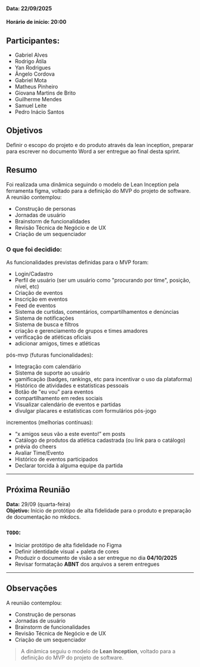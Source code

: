 #### Data: 22/09/2025
#### Horário de início: 20:00

## Participantes:
- Gabriel Alves
- Rodrigo Àtila
- Yan Rodrigues
- Ângelo Cordova
- Gabriel Mota
- Matheus Pinheiro
- Giovana Martins de Brito
- Guilherme Mendes
- Samuel Leite
- Pedro Inácio Santos

## Objetivos
Definir o escopo do projeto e do produto através da lean inception, preparar para escrever no documento Word a ser entregue ao final desta sprint.

## Resumo
Foi realizada uma dinâmica seguindo o modelo de Lean Inception pela ferramenta figma, voltado para a definição do MVP do projeto de software. A reunião contemplou:
- Construção de personas
- Jornadas de usuário
- Brainstorm de funcionalidades
- Revisão Técnica de Negócio e de UX
- Criação de um sequenciador

### O que foi decidido:

As funcionalidades previstas definidas para o MVP foram:
- Login/Cadastro
- Perfil de usuário (ser um usuário como "procurando por time", posição, nível, etc)
- Criação de eventos
- Inscrição em eventos
- Feed de eventos
- Sistema de curtidas, comentários, compartilhamentos e denúncias
- Sistema de notificações
- Sistema de busca e filtros
- criação e gerenciamento de grupos e times amadores
- verificação de atléticas oficiais
- adicionar amigos, times e atléticas

pós-mvp (futuras funcionalidades):
- Integração com calendário
- Sistema de suporte ao usuário 
- gamificação (badges, rankings, etc para incentivar o uso da plataforma)
- Histórico de atividades e estatísticas pessoais
- Botão de "eu vou" para eventos
- compartilhamento em redes sociais
- Visualizar calendário de eventos e partidas
- divulgar placares e estatísticas com formulários pós-jogo

incrementos (melhorias contínuas):
- “x amigos seus vão a este evento!” em posts
- Catálogo de produtos da atlética cadastrada (ou link para o catálogo)
- prévia do cheers
- Avaliar Time/Evento
- Histórico de eventos participados
- Declarar torcida à alguma equipe da partida

---

## Próxima Reunião
**Data:** 29/09 (quarta-feira)  
**Objetivo:** Início de protótipo de alta fidelidade para o produto e preparação de documentação no mkdocs.

### `TODO`:
- Iniciar protótipo de alta fidelidade no Figma
- Definir identidade visual + paleta de cores
- Produzir o documento de visão a ser entregue no dia **04/10/2025**  
- Revisar formatação **ABNT** dos arquivos a serem entregues  

---

## Observações
A reunião contemplou:
- Construção de personas  
- Jornadas de usuário  
- Brainstorm de funcionalidades  
- Revisão Técnica de Negócio e de UX  
- Criação de um sequenciador  

> A dinâmica seguiu o modelo de **Lean Inception**, voltado para a definição do MVP do projeto de software.
